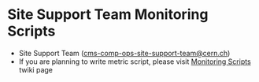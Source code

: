 Site Support Team Monitoring Scripts
====================================
- Site Support Team (cms-comp-ops-site-support-team@cern.ch)
- If you are planning to write metric script, please visit [Monitoring Scripts](https://twiki.cern.ch/twiki/bin/view/CMSPublic/SiteSupportMonitoringScripts) twiki page
